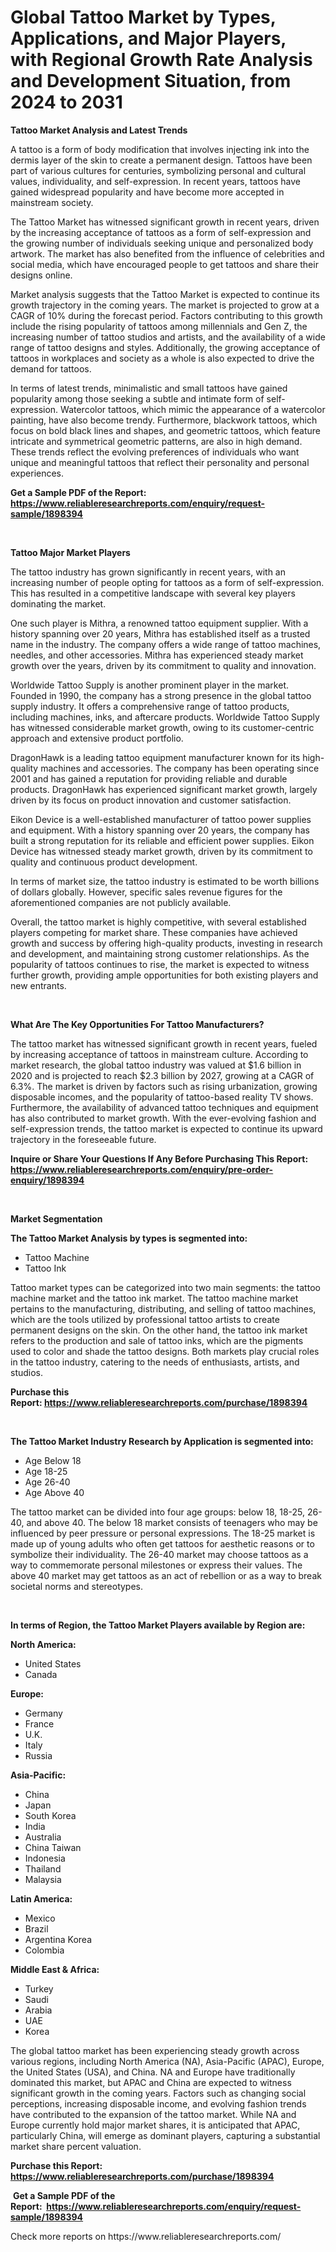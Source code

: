 <p><h1>Global Tattoo Market by Types, Applications, and Major Players, with Regional Growth Rate Analysis and Development Situation, from 2024 to 2031</h1></p><p><strong>Tattoo Market Analysis and Latest Trends</strong></p>
<p><p>A tattoo is a form of body modification that involves injecting ink into the dermis layer of the skin to create a permanent design. Tattoos have been part of various cultures for centuries, symbolizing personal and cultural values, individuality, and self-expression. In recent years, tattoos have gained widespread popularity and have become more accepted in mainstream society.</p><p>The Tattoo Market has witnessed significant growth in recent years, driven by the increasing acceptance of tattoos as a form of self-expression and the growing number of individuals seeking unique and personalized body artwork. The market has also benefited from the influence of celebrities and social media, which have encouraged people to get tattoos and share their designs online.</p><p>Market analysis suggests that the Tattoo Market is expected to continue its growth trajectory in the coming years. The market is projected to grow at a CAGR of 10% during the forecast period. Factors contributing to this growth include the rising popularity of tattoos among millennials and Gen Z, the increasing number of tattoo studios and artists, and the availability of a wide range of tattoo designs and styles. Additionally, the growing acceptance of tattoos in workplaces and society as a whole is also expected to drive the demand for tattoos.</p><p>In terms of latest trends, minimalistic and small tattoos have gained popularity among those seeking a subtle and intimate form of self-expression. Watercolor tattoos, which mimic the appearance of a watercolor painting, have also become trendy. Furthermore, blackwork tattoos, which focus on bold black lines and shapes, and geometric tattoos, which feature intricate and symmetrical geometric patterns, are also in high demand. These trends reflect the evolving preferences of individuals who want unique and meaningful tattoos that reflect their personality and personal experiences.</p></p>
<p><strong>Get a Sample PDF of the Report:&nbsp; <a href="https://www.reliableresearchreports.com/enquiry/request-sample/1898394">https://www.reliableresearchreports.com/enquiry/request-sample/1898394</a></strong></p>
<p>&nbsp;</p>
<p><strong>Tattoo Major Market Players</strong></p>
<p><p>The tattoo industry has grown significantly in recent years, with an increasing number of people opting for tattoos as a form of self-expression. This has resulted in a competitive landscape with several key players dominating the market. </p><p>One such player is Mithra, a renowned tattoo equipment supplier. With a history spanning over 20 years, Mithra has established itself as a trusted name in the industry. The company offers a wide range of tattoo machines, needles, and other accessories. Mithra has experienced steady market growth over the years, driven by its commitment to quality and innovation.</p><p>Worldwide Tattoo Supply is another prominent player in the market. Founded in 1990, the company has a strong presence in the global tattoo supply industry. It offers a comprehensive range of tattoo products, including machines, inks, and aftercare products. Worldwide Tattoo Supply has witnessed considerable market growth, owing to its customer-centric approach and extensive product portfolio.</p><p>DragonHawk is a leading tattoo equipment manufacturer known for its high-quality machines and accessories. The company has been operating since 2001 and has gained a reputation for providing reliable and durable products. DragonHawk has experienced significant market growth, largely driven by its focus on product innovation and customer satisfaction.</p><p>Eikon Device is a well-established manufacturer of tattoo power supplies and equipment. With a history spanning over 20 years, the company has built a strong reputation for its reliable and efficient power supplies. Eikon Device has witnessed steady market growth, driven by its commitment to quality and continuous product development.</p><p>In terms of market size, the tattoo industry is estimated to be worth billions of dollars globally. However, specific sales revenue figures for the aforementioned companies are not publicly available.</p><p>Overall, the tattoo market is highly competitive, with several established players competing for market share. These companies have achieved growth and success by offering high-quality products, investing in research and development, and maintaining strong customer relationships. As the popularity of tattoos continues to rise, the market is expected to witness further growth, providing ample opportunities for both existing players and new entrants.</p></p>
<p>&nbsp;</p>
<p><strong>What Are The Key Opportunities For Tattoo Manufacturers?</strong></p>
<p><p>The tattoo market has witnessed significant growth in recent years, fueled by increasing acceptance of tattoos in mainstream culture. According to market research, the global tattoo industry was valued at $1.6 billion in 2020 and is projected to reach $2.3 billion by 2027, growing at a CAGR of 6.3%. The market is driven by factors such as rising urbanization, growing disposable incomes, and the popularity of tattoo-based reality TV shows. Furthermore, the availability of advanced tattoo techniques and equipment has also contributed to market growth. With the ever-evolving fashion and self-expression trends, the tattoo market is expected to continue its upward trajectory in the foreseeable future.</p></p>
<p><strong>Inquire or Share Your Questions If Any Before Purchasing This Report: <a href="https://www.reliableresearchreports.com/enquiry/pre-order-enquiry/1898394">https://www.reliableresearchreports.com/enquiry/pre-order-enquiry/1898394</a></strong></p>
<p>&nbsp;</p>
<p><strong>Market Segmentation</strong></p>
<p><strong>The Tattoo Market Analysis by types is segmented into:</strong></p>
<p><ul><li>Tattoo Machine</li><li>Tattoo Ink</li></ul></p>
<p><p>Tattoo market types can be categorized into two main segments: the tattoo machine market and the tattoo ink market. The tattoo machine market pertains to the manufacturing, distributing, and selling of tattoo machines, which are the tools utilized by professional tattoo artists to create permanent designs on the skin. On the other hand, the tattoo ink market refers to the production and sale of tattoo inks, which are the pigments used to color and shade the tattoo designs. Both markets play crucial roles in the tattoo industry, catering to the needs of enthusiasts, artists, and studios.</p></p>
<p><strong>Purchase this Report:&nbsp;<a href="https://www.reliableresearchreports.com/purchase/1898394">https://www.reliableresearchreports.com/purchase/1898394</a></strong></p>
<p>&nbsp;</p>
<p><strong>The Tattoo Market Industry Research by Application is segmented into:</strong></p>
<p><ul><li>Age Below 18</li><li>Age 18-25</li><li>Age 26-40</li><li>Age Above 40</li></ul></p>
<p><p>The tattoo market can be divided into four age groups: below 18, 18-25, 26-40, and above 40. The below 18 market consists of teenagers who may be influenced by peer pressure or personal expressions. The 18-25 market is made up of young adults who often get tattoos for aesthetic reasons or to symbolize their individuality. The 26-40 market may choose tattoos as a way to commemorate personal milestones or express their values. The above 40 market may get tattoos as an act of rebellion or as a way to break societal norms and stereotypes.</p></p>
<p>&nbsp;</p>
<p><strong>In terms of Region, the Tattoo Market Players available by Region are:</strong></p>
<p>
    <p> <strong> North America: </strong>
        <ul>
            <li>United States</li>
            <li>Canada</li>
        </ul>
        </p> 
    <p> <strong> Europe: </strong>
        <ul>
            <li>Germany</li>
            <li>France</li>
            <li>U.K.</li>
            <li>Italy</li>
            <li>Russia</li>
        </ul>
        </p> 
    <p> <strong> Asia-Pacific: </strong>
        <ul>
            <li>China</li>
            <li>Japan</li>
            <li>South Korea</li>
            <li>India</li>
            <li>Australia</li>
            <li>China Taiwan</li>
            <li>Indonesia</li>
            <li>Thailand</li>
            <li>Malaysia</li>
        </ul>
        </p> 
    <p> <strong> Latin America: </strong>
        <ul>
            <li>Mexico</li>
            <li>Brazil</li>
            <li>Argentina Korea</li>
            <li>Colombia</li>
        </ul>
        </p> 
    <p> <strong> Middle East & Africa: </strong>
        <ul>
            <li>Turkey</li>
            <li>Saudi</li>
            <li>Arabia</li>
            <li>UAE</li>
            <li>Korea</li>
        </ul>
    </p>
    </p>
<p><p>The global tattoo market has been experiencing steady growth across various regions, including North America (NA), Asia-Pacific (APAC), Europe, the United States (USA), and China. NA and Europe have traditionally dominated this market, but APAC and China are expected to witness significant growth in the coming years. Factors such as changing social perceptions, increasing disposable income, and evolving fashion trends have contributed to the expansion of the tattoo market. While NA and Europe currently hold major market shares, it is anticipated that APAC, particularly China, will emerge as dominant players, capturing a substantial market share percent valuation.</p></p>
<p><strong>Purchase this Report: <a href="https://www.reliableresearchreports.com/purchase/1898394">https://www.reliableresearchreports.com/purchase/1898394</a></strong></p>
<p>&nbsp;<strong>Get a Sample PDF of the Report:&nbsp;&nbsp;<a href="https://www.reliableresearchreports.com/enquiry/request-sample/1898394">https://www.reliableresearchreports.com/enquiry/request-sample/1898394</a></strong></p>
<p><strong></strong></p>
<p>Check more reports on https://www.reliableresearchreports.com/</p>